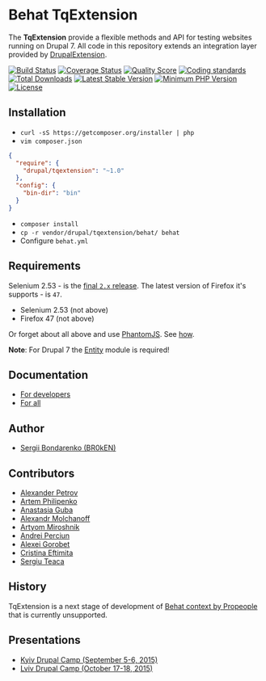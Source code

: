 # Behat TqExtension

The **TqExtension** provide a flexible methods and API for testing websites running on Drupal 7. All
code in this repository extends an integration layer provided by [DrupalExtension](https://github.com/jhedstrom/drupalextension).

[![Build Status](https://img.shields.io/travis/BR0kEN-/TqExtension/master.svg?style=flat-square)](https://travis-ci.org/BR0kEN-/TqExtension)
[![Coverage Status](https://img.shields.io/scrutinizer/coverage/g/BR0kEN-/TqExtension.svg?style=flat-square)](https://scrutinizer-ci.com/g/BR0kEN-/TqExtension/code-structure)
[![Quality Score](https://img.shields.io/scrutinizer/g/BR0kEN-/TqExtension.svg?style=flat-square)](https://scrutinizer-ci.com/g/BR0kEN-/TqExtension)
[![Coding standards](https://styleci.io/repos/41793357/shield?branch=master)](https://styleci.io/repos/41793357)
[![Total Downloads](https://img.shields.io/packagist/dt/drupal/tqextension.svg?style=flat-square)](https://packagist.org/packages/drupal/tqextension)
[![Latest Stable Version](https://poser.pugx.org/drupal/tqextension/v/stable?format=flat-square)](https://packagist.org/packages/drupal/tqextension)
[![Minimum PHP Version](https://img.shields.io/badge/php-%3E%3D%205.5-8892BF.svg?style=flat-square)](https://php.net)
[![License](https://img.shields.io/badge/license-MIT-brightgreen.svg?style=flat-square)](https://packagist.org/packages/drupal/tqextension)

## Installation

- `curl -sS https://getcomposer.org/installer | php`
- `vim composer.json`
```json
{
  "require": {
    "drupal/tqextension": "~1.0"
  },
  "config": {
    "bin-dir": "bin"
  }
}
```
- `composer install`
- `cp -r vendor/drupal/tqextension/behat/ behat`
- Configure `behat.yml`

## Requirements

Selenium 2.53 - is the [final `2.x` release](https://github.com/SeleniumHQ/selenium/blob/master/java/CHANGELOG#L133). The latest version of Firefox it's supports - is `47`.

- Selenium 2.53 (not above)
- Firefox 47 (not above)

Or forget about all above and use [PhantomJS](https://github.com/ariya/phantomjs). See [how](.travis.yml#L18).

**Note**: For Drupal 7 the [Entity](https://www.drupal.org/project/entity) module is required!

## Documentation

- [For developers](docs/developers)
- [For all](docs)

## Author

- [Sergii Bondarenko (BR0kEN)](https://github.com/BR0kEN-)

## Contributors

- [Alexander Petrov](https://github.com/aapetrov)
- [Artem Philipenko](https://github.com/arrrtem)
- [Anastasia Guba](https://github.com/Naastya)
- [Alexandr Molchanoff](https://github.com/AlexNetman)
- [Artyom Miroshnik](https://github.com/M1r1k)
- [Andrei Perciun](https://github.com/andreiperciun)
- [Alexei Gorobet](https://github.com/asgorobets)
- [Cristina Eftimita](https://github.com/Eftimitac)
- [Sergiu Teaca](https://github.com/sergiuteaca)

## History

TqExtension is a next stage of development of [Behat context by Propeople](https://github.com/BR0kEN-/behat-drupal-propeople-context) that is currently unsupported.

## Presentations

- [Kyiv Drupal Camp (September 5-6, 2015)](https://docs.google.com/presentation/d/1JPJvLPORbO4vf9fFLgnQ0bEqe7XahqZ7iUjsd75yKmg)
- [Lviv Drupal Camp (October 17-18, 2015)](https://docs.google.com/presentation/d/1b4m8FoUNt0zMz98FFxgZ9chV8I7V8ek2oU5GZmkCriQ)
